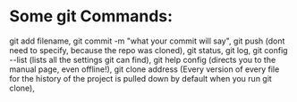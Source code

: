 # Some git Commands:
git add filename,
git commit -m "what your commit will say",
git push (dont need to specify, because the repo was cloned),
git status,
git log,
git config --list (lists all the settings git can find),
git help config (directs you to the manual page, even offline!),
git clone address (Every version of every file for the history of the project is pulled down by default when you run git clone),
